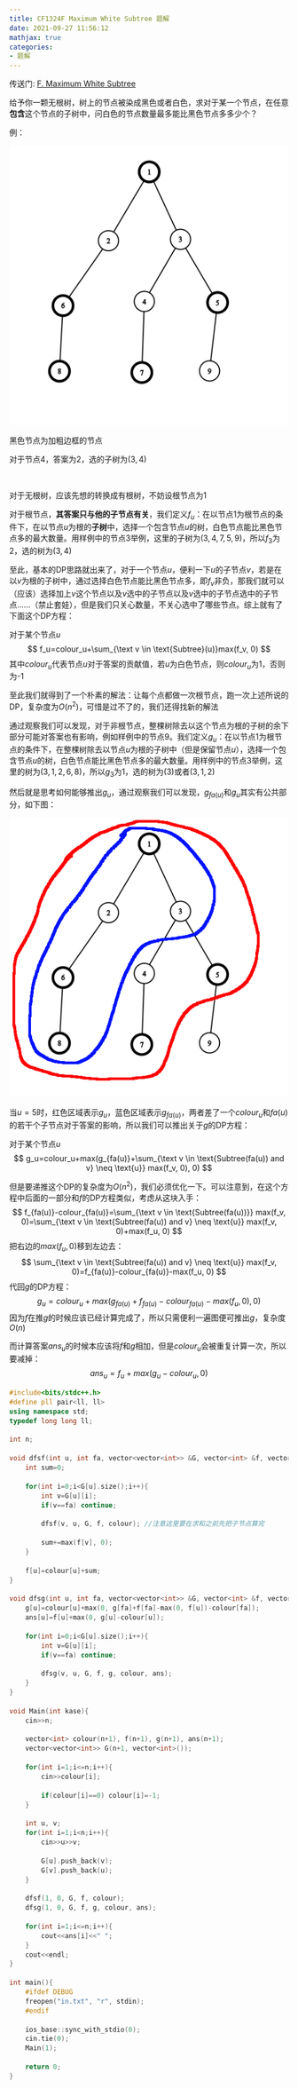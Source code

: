 ```yaml
---
title: CF1324F Maximum White Subtree 题解
date: 2021-09-27 11:56:12
mathjax: true
categories: 
- 题解
---
```


传送门: [F. Maximum White Subtree](https://codeforces.com/contest/1324/problem/F)



给予你一颗无根树，树上的节点被染成黑色或者白色，求对于某一个节点，在任意**包含**这个节点的子树中，问白色的节点数量最多能比黑色节点多多少个？



例：

![](/img/article/CF1324F-Maximum-White-Subtree题解-树形DP之换根DP/example.png)

黑色节点为加粗边框的节点

对于节点4，答案为2，选的子树为$(3,4)$

<!--more-->

<br/>

对于无根树，应该先想的转换成有根树，不妨设根节点为1



对于根节点，**其答案只与他的子节点有关**，我们定义$f_u$：在以节点1为根节点的条件下，在以节点$u$为根的**子树**中，选择一个包含节点$u$的树，白色节点能比黑色节点多的最大数量。用样例中的节点3举例，这里的子树为$(3,4,7,5,9)$，所以$f_3$为2，选的树为$(3,4)$



至此，基本的DP思路就出来了，对于一个节点$u$，便利一下$u$的子节点$v$，若是在以$v$为根的子树中，通过选择白色节点能比黑色节点多，即$f_v$非负，那我们就可以（应该）选择加上$v$这个节点以及$v$选中的子节点以及$v$选中的子节点选中的子节点……（禁止套娃），但是我们只关心数量，不关心选中了哪些节点。综上就有了下面这个DP方程：



对于某个节点$u$
$$
f_u=colour_u+\sum_{\text v \in \text{Subtree}(u)}max(f_v, 0)
$$
其中$colour_u$代表节点$u$对于答案的贡献值，若$u$为白色节点，则$colour_u$为1，否则为-1



至此我们就得到了一个朴素的解法：让每个点都做一次根节点，跑一次上述所说的DP，复杂度为$O(n^2)$，可惜是过不了的，我们还得找新的解法



通过观察我们可以发现，对于非根节点，整棵树除去以这个节点为根的子树的余下部分可能对答案也有影响，例如样例中的节点9。我们定义$g_u$：在以节点1为根节点的条件下，在整棵树除去以节点$u$为根的子树中（但是保留节点$u$），选择一个包含节点$u$​的树，白色节点能比黑色节点多的最大数量。用样例中的节点3举例，这里的树为$(3,1, 2, 6, 8)$，所以$g_3$为1，选的树为$(3)$或者$(3, 1, 2)$



然后就是思考如何能够推出$g_u$，通过观察我们可以发现，$g_{fa(u)}$和$g_u$其实有公共部分，如下图：

![](/img/article/CF1324F-Maximum-White-Subtree题解-树形DP之换根DP/example_1.png)



当$u=5$时，红色区域表示$g_u$，蓝色区域表示$g_{fa(u)}$，两者差了一个$colour_u$和$fa(u)$的若干个子节点对于答案的影响，所以我们可以推出关于$g$的DP方程：



对于某个节点$u$
$$
g_u=colour_u+max(g_{fa(u)}+\sum_{\text v \in \text{Subtree(fa(u)) and v} \neq \text{u}} max(f_v, 0), 0)
$$


但是要递推这个DP的复杂度为$O(n^2)$，我们必须优化一下。可以注意到，在这个方程中后面的一部分和$f$的DP方程类似，考虑从这块入手：
$$
f_{fa(u)}-colour_{fa(u)}=\sum_{\text v \in \text{Subtree(fa(u))}} max(f_v, 0)=\sum_{\text v \in \text{Subtree(fa(u)) and v} \neq \text{u}} max(f_v, 0)+max(f_u, 0)
$$
把右边的$max(f_u, 0)$移到左边去：
$$
\sum_{\text v \in \text{Subtree(fa(u)) and v} \neq \text{u}} max(f_v, 0)=f_{fa(u)}-colour_{fa(u)}-max(f_u, 0)
$$
代回$g$的DP方程：
$$
g_u=colour_u+max(g_{fa(u)}+f_{fa(u)}-colour_{fa(u)}-max(f_u, 0), 0)
$$
因为$f$在推$g$的时候应该已经计算完成了，所以只需便利一遍图便可推出$g$，复杂度$O(n)$



而计算答案$ans_u$的时候本应该将$f$和$g$相加，但是$colour_u$会被重复计算一次，所以要减掉：
$$
ans_u=f_u+max(g_u-colour_u, 0)
$$


```cpp
#include<bits/stdc++.h>
#define pll pair<ll, ll>
using namespace std;
typedef long long ll;

int n;

void dfsf(int u, int fa, vector<vector<int>> &G, vector<int> &f, vector<int> &colour){
    int sum=0;

    for(int i=0;i<G[u].size();i++){
        int v=G[u][i];
        if(v==fa) continue;

        dfsf(v, u, G, f, colour); //注意这里要在求和之前先把子节点算完

        sum+=max(f[v], 0);
    }

    f[u]=colour[u]+sum;
}

void dfsg(int u, int fa, vector<vector<int>> &G, vector<int> &f, vector<int> &g, vector<int> &colour, vector<int> &ans){
    g[u]=colour[u]+max(0, g[fa]+f[fa]-max(0, f[u])-colour[fa]);
    ans[u]=f[u]+max(0, g[u]-colour[u]);

    for(int i=0;i<G[u].size();i++){
        int v=G[u][i];
        if(v==fa) continue;

        dfsg(v, u, G, f, g, colour, ans);
    }
}

void Main(int kase){
    cin>>n;

    vector<int> colour(n+1), f(n+1), g(n+1), ans(n+1);
    vector<vector<int>> G(n+1, vector<int>());

    for(int i=1;i<=n;i++){
        cin>>colour[i];

        if(colour[i]==0) colour[i]=-1;
    }

    int u, v;
    for(int i=1;i<n;i++){
        cin>>u>>v;

        G[u].push_back(v);
        G[v].push_back(u);
    }

    dfsf(1, 0, G, f, colour);
    dfsg(1, 0, G, f, g, colour, ans);

    for(int i=1;i<=n;i++){
        cout<<ans[i]<<" ";
    }
    cout<<endl;
}

int main(){
    #ifdef DEBUG
    freopen("in.txt", "r", stdin);
    #endif
    
    ios_base::sync_with_stdio(0);
    cin.tie(0);
    Main(1);
    
    return 0;
}
```


